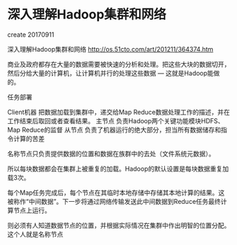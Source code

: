 # 深入理解Hadoop集群和网络

create 20170911



深入理解Hadoop集群和网络 http://os.51cto.com/art/201211/364374.htm

商业及政府都存在大量的数据需要被快速的分析和处理。把这些大块的数据切开，然后分给大量的计算机，让计算机并行的处理这些数据 — 这就是Hadoop能做的。


任务部署


Client机器  把数据加载到集群中，递交给Map Reduce数据处理工作的描述，并在工作结束后取回或者查看结果。
主节点 负责Hadoop两个关键功能模块HDFS、Map Reduce的监督 
从节点 负责了机器运行的绝大部分，担当所有数据储存和指令计算的苦差


名称节点只负责提供数据的位置和数据在族群中的去处（文件系统元数据）。

所以每块数据都会在集群上被重复的加载。Hadoop的默认设置是每块数据重复加载3次。


每个Map任务完成后，每个节点在其临时本地存储中存储其本地计算的结果。这被称作“中间数据”。下一步将通过网络传输发送此中间数据到Reduce任务最终计算节点上运行。


则必须有人知道数据节点的位置，并根据实际情况在集群中作出明智的位置分配。这个人就是名称节点

